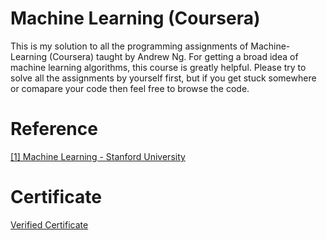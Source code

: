 # Machine Learning (Coursera)
This is my solution to all the programming assignments of Machine-Learning (Coursera) taught by Andrew Ng. For getting a broad idea of machine learning algorithms, this course is greatly helpful.
Please try to solve all the assignments by yourself first, but if you get stuck somewhere or comapare your code then feel free to browse the code.
# Reference
[[1] Machine Learning - Stanford University](https://www.coursera.org/learn/machine-learning)
# Certificate
[Verified Certificate](https://www.coursera.org/account/accomplishments/certificate/RD5BFZN4HVZX)

